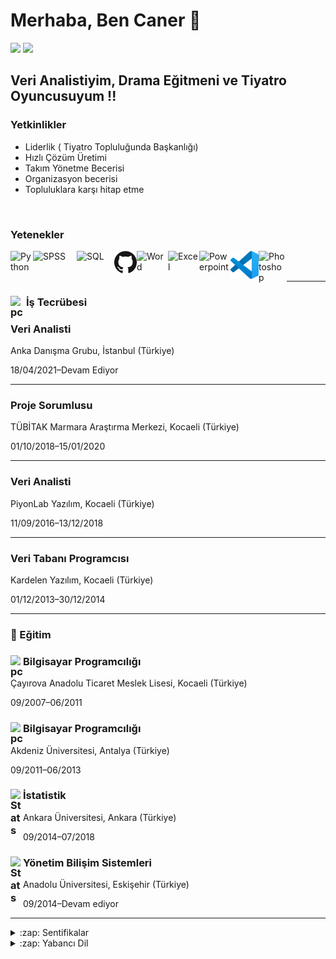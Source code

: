 # Merhaba, Ben Caner 👋 
<a href="mailto:cner.un@gmail.com?"><img src="https://img.shields.io/badge/gmail-%23DD0031.svg?&style=for-the-badge&logo=gmail&logoColor=white"/></a>
<a href="https://www.linkedin.com/in/canerun"><img src="https://img.shields.io/badge/LinkedIn-%23DD0031.svg?&style=for-the-badge&logo=LinkedIn&logoColor=white&color=blue"/></a>



## Veri Analistiyim, Drama Eğitmeni ve Tiyatro Oyuncusuyum !!

### Yetkinlikler
- Liderlik ( Tiyatro Topluluğunda Başkanlığı)
- Hızlı Çözüm Üretimi
- Takım Yönetme Becerisi
- Organizasyon becerisi
- Topluluklara karşı hitap etme




<br />

### Yetenekler

<img align="left" alt="Python" width="36px" src="https://upload.wikimedia.org/wikipedia/commons/thumb/c/c3/Python-logo-notext.svg/1200px-Python-logo-notext.svg.png" />
<img align="left" alt="SPSS" width="70px" src="https://external-content.duckduckgo.com/iu/?u=https%3A%2F%2Fwww.gvsu.edu%2Fcms4%2Fasset%2F4CE39E3F-BF40-0D23-0D675539A8F525E7%2Fhawdmoorm_x_1hy8mzgxqbwo45pfysz8u93t0pjjt0u.png&f=1&nofb=1" />
<img align="left" alt="SQL" width="60px" src="https://external-content.duckduckgo.com/iu/?u=https%3A%2F%2Fcdn.analyticsvidhya.com%2Fwp-content%2Fuploads%2F2020%2F06%2Fsql-logo.png&f=1&nofb=1" />
<img align="left" alt="GitHub" width="36px" src="https://raw.githubusercontent.com/github/explore/78df643247d429f6cc873026c0622819ad797942/topics/github/github.png" />
<img align="left" alt="Word" width="50px" src="https://logodownload.org/wp-content/uploads/2018/10/word-logo-0.png" />
<img align="left" alt="Excel" width="50px" src="https://logodownload.org/wp-content/uploads/2020/04/excel-logo-0.png" />
<img align="left" alt="Powerpoint" width="50px" src="https://logodownload.org/wp-content/uploads/2020/04/microsoft-powerpoint-logo-0.png" />
<img align="left" alt="Visual Studio Code" width="45px" src="https://raw.githubusercontent.com/github/explore/80688e429a7d4ef2fca1e82350fe8e3517d3494d/topics/visual-studio-code/visual-studio-code.png" />
<img align="left" alt="Photoshop" width="45px" src="https://upload.wikimedia.org/wikipedia/commons/thumb/c/cf/Adobe_Photoshop_Express_logo.svg/2101px-Adobe_Photoshop_Express_logo.svg.png" />
<br />
<br />

---

### <img align="left" alt="pc" width=25 src="https://github.githubassets.com/images/icons/emoji/unicode/23f1.png" /> İş Tecrübesi


### Veri Analisti
  Anka Danışma Grubu, İstanbul (Türkiye)
  

  18/04/2021–Devam Ediyor
  
---
### Proje Sorumlusu
  TÜBİTAK Marmara Araştırma Merkezi, Kocaeli (Türkiye)
  
  
  01/10/2018–15/01/2020	
  
---
### Veri Analisti
  PiyonLab Yazılım, Kocaeli (Türkiye)
  
  
  11/09/2016–13/12/2018
 
 ---
### Veri Tabanı Programcısı
  Kardelen Yazılım, Kocaeli (Türkiye)
  
  
  01/12/2013–30/12/2014


---

### 📕 Eğitim


###  <img align="left" alt="pc" width=20 src="https://github.githubassets.com/images/icons/emoji/unicode/1f4bb.png" /> Bilgisayar Programcılığı
Çayırova Anadolu Ticaret Meslek Lisesi, Kocaeli (Türkiye)

09/2007–06/2011 


### <img align="left" alt="pc" width=20 src="https://github.githubassets.com/images/icons/emoji/unicode/1f4bb.png" /> Bilgisayar Programcılığı
Akdeniz Üniversitesi, Antalya (Türkiye)

09/2011–06/2013

### <img align="left" alt="Stats" width=20 src="https://github.githubassets.com/images/icons/emoji/unicode/1f4ca.png" />İstatistik
Ankara Üniversitesi, Ankara (Türkiye)

09/2014–07/2018	

### <img align="left" alt="Stats" width=20 src="https://github.githubassets.com/images/icons/emoji/unicode/1f4da.png" /> Yönetim Bilişim Sistemleri
Anadolu Üniversitesi, Eskişehir (Türkiye)

09/2014–Devam ediyor

---

<details>
  <summary>:zap: Sentifikalar </summary>
  
  -<b>Veri Bilimi için Python</b>
  
      Udemy /  04/2021
  
  -<b>Ustazy English Grammar</b>
  
      Udemy /   04/2021
  
  -<b>Gönüllü Yaratıcı Drama Eğitmenliği Sentifikası</b>
  
      European Solidarity Corps for Youth (ESC4Y) / 04/2021

  -<b>Yaratıcı Drama Eğitmenliği 1-2-3-4-5 Aşama </b>
  
      Çağdaş Drama Derneği /  07/2021	


</details>

<details>
  <summary>:zap: Yabancı Dil </summary>

  <img align="left" alt="codeSTACKr's GitHub Stats" src="https://img.shields.io/amo/rating/E?color=4&label=%C4%B0NG%C4%B0L%C4%B0ZCE&style=for-the-badge" />

</details>

[LinkedIn]: https://www.linkedin.com/in/canerun


